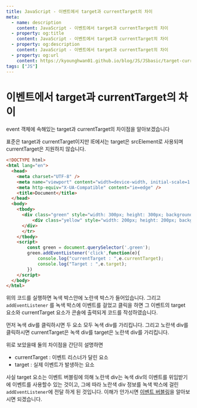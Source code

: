 ```yaml
---
title: JavaScript - 이벤트에서 target과 currentTarget의 차이
meta:
  - name: description
    content: JavaScript - 이벤트에서 target과 currentTarget의 차이
  - property: og:title
    content: JavaScript - 이벤트에서 target과 currentTarget의 차이
  - property: og:description
    content: JavaScript - 이벤트에서 target과 currentTarget의 차이
  - property: og:url
    content: https://kyounghwan01.github.io/blog/JS/JSbasic/target-currentTarget/
tags: ["JS"]
---
```


# 이벤트에서 target과 currentTarget의 차이

event 객체에 속해있는 target과 currentTarget의 차이점을 알아보겠습니다

표준은 target과 currentTarget이지만 IE에서는 target은 srcElement로 사용되며 currentTarget은 지원하지 않습니다.

```html
<!DOCTYPE html>
<html lang="en">
  <head>
    <meta charset="UTF-8" />
    <meta name="viewport" content="width=device-width, initial-scale=1.0" />
    <meta http-equiv="X-UA-Compatible" content="ie=edge" />
    <title>Document</title>
  </head>
  <body>
    <tbody>
      <div class="green" style="width: 300px; height: 300px; background-color: green;">
          <div class="yellow" style="width: 200px; height: 200px; background-color: yellow;"></div>
      </div>
      </tr>
    </tbody>
    <script>
        const green = document.querySelector('.green');
        green.addEventListener('click',function(e){
            console.log("currentTarget : ",e.currentTarget);
            console.log("Target : ",e.target);
        })
    </script>
  </body>
</html>

```

위의 코드를 실행하면
녹색 박스안에 노란색 박스가 들어있습니다.
그리고 `addEventListener` 를 녹색 박스에 이벤트를 걸었고 클릭을 하면 그 이벤트의 target 요소와 currentTarget 요소가 콘솔에 출력되게 코드를 작성하였습니다.

먼저 녹색 div를 클릭하시면 두 요소 모두 녹색 div를 가리킵니다.
그리고 노란색 div를 클릭하시면 currentTarget은 녹색 div를 target은 노란색 div를 가리킵니다.

위로 보았을때 둘의 차이점을 간단히 설명하면

- currentTarget : 이벤트 리스너가 달린 요소
- target : 실제 이벤트가 발생하는 요소

사실 target 요소는 이벤트 버블링에 의해 노란색 div는 녹색 div의 이벤트를 위임받기에 이벤트를 사용할수 있는 것이고, 그에 따라 노란색 div 정보를 녹색 박스에 걸린 `addEventListener`에 전달 하게 된 것입니다. 이해가 안가시면 [이벤트 버블링](https://kyounghwan01.github.io/blog/JS/JSbasic/event-catch/)을 알아보시면 되겠습니다.

<TagLinks />

<Disqus />
